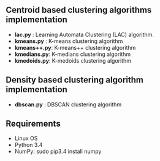 ## Centroid based clustering algorithms implementation
   * **lac.py**     : Learning Automata Clustering (LAC) algorithm.
   * **kmeans.py**  : K-means   clustering algorithm
   * **kmeans++.py**: K-means++ clustering algorithm
   * **kmedians.py**: K-medians clustering algorithm
   * **kmedoids.py**: K-medoids clustering algorithm

## Density based clustering algorithm implementation
   * **dbscan.py**  : DBSCAN    clustering algorithm

## Requirements
 * Linux OS
 * Python 3.4
 * NumPy: sudo pip3.4 install numpy
